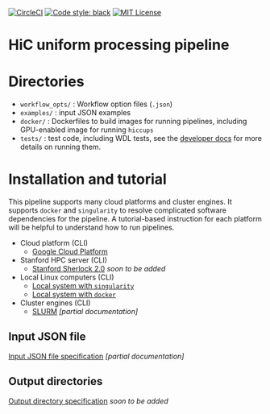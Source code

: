 [![CircleCI](https://circleci.com/gh/ENCODE-DCC/hic-pipeline/tree/dev.svg?style=svg)](https://circleci.com/gh/ENCODE-DCC/hic-pipeline/tree/dev)
[![Code style: black](https://img.shields.io/badge/code%20style-black-000000.svg)](https://github.com/psf/black)
[![MIT License](https://img.shields.io/badge/license-MIT-green)](LICENSE)

HiC uniform processing pipeline
===================================================

# Directories
* `workflow_opts/` : Workflow option files (`.json`)
* `examples/` : input JSON examples
* `docker/` : Dockerfiles to build images for running pipelines, including GPU-enabled image for running `hiccups`
* `tests/` : test code, including WDL tests, see the [developer docs](docs/development.md) for more details on running them.

# Installation and tutorial

This pipeline supports many cloud platforms and cluster engines. It supports `docker` and `singularity` to resolve complicated software dependencies for the pipeline. A tutorial-based instruction for each platform will be helpful to understand how to run pipelines.

* Cloud platform (CLI)
  * [Google Cloud Platform](docs/tutorial_google.md)
* Stanford HPC server (CLI)
  * [Stanford Sherlock 2.0](docs/tutorial_sherlock.md)  *soon to be added*
* Local Linux computers (CLI)
  * [Local system with `singularity`](docs/tutorial_local_singularity.md)
  * [Local system with `docker`](docs/tutorial_local_docker.md)
* Cluster engines (CLI)
  * [SLURM](docs/tutorial_slurm_singularity.md) *[partial documentation]*

## Input JSON file

[Input JSON file specification](docs/input.md) *[partial documentation]*

## Output directories

[Output directory specification](docs/output.md) *soon to be added*
